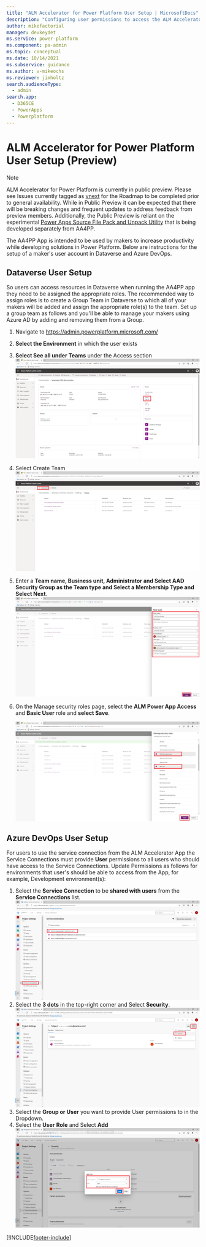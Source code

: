 ```yaml
---
title: "ALM Accelerator for Power Platform User Setup | MicrosoftDocs"
description: "Configuring user permissions to access the ALM Accelerator for Power Platform App and Pipelines."
author: mikefactorial
manager: devkeydet
ms.service: power-platform
ms.component: pa-admin
ms.topic: conceptual
ms.date: 10/14/2021
ms.subservice: guidance
ms.author: v-mikeochs
ms.reviewer: jimholtz
search.audienceType: 
  - admin
search.app: 
  - D365CE
  - PowerApps
  - Powerplatform
---
```

# ALM Accelerator for Power Platform User Setup (Preview)

> [!NOTE]
> ALM Accelerator for Power Platform is currently in public preview. Please see Issues currently tagged as [vnext](https://github.com/microsoft/coe-starter-kit/issues?q=is%3Aopen+is%3Aissue+label%3Aalm-accelerator+label%3Avnext) for the Roadmap to be completed prior to general availability. While in Public Preview it can be expected that there will be breaking changes and frequent updates to address feedback from preview members. Additionally, the Public Preview is reliant on the experimental [Power Apps Source File Pack and Unpack Utility](https://github.com/microsoft/PowerApps-Language-Tooling) that is being developed separately from AA4PP.

The AA4PP App is intended to be used by makers to increase productivity while developing solutions in Power Platform. Below are instructions for the setup of a maker's user account in Dataverse and Azure DevOps.

## Dataverse User Setup

So users can access resources in Dataverse when running the AA4PP app they need to be assigned the appropriate roles. The recommended way to assign roles is to create a Group Team in Dataverse to which all of your makers will be added and assign the appropriate role(s) to the team. Set up a group team as follows and you'll be able to manage your makers using Azure AD by adding and removing them from a Group.

1. Navigate to <https://admin.powerplatform.microsoft.com/>
1. **Select the Environment** in which the user exists
1. **Select See all under Teams** under the Access section
   ![Select See all under Teams](media/setup-almacceleratorpowerplatform-users/image-20210709143811208.png)
1. Select Create Team
   ![Select Create Team](media/setup-almacceleratorpowerplatform-users/image-20210709144020206.png)
1. Enter a **Team name, Business unit, Administrator and Select AAD Security Group as the Team type and Select a Membership Type and Select Next**.
   ![Enter New Teams Details](media/setup-almacceleratorpowerplatform-users/image-20210709145337373.png)
1. On the Manage security roles page, select the **ALM Power App Access** and **Basic User** role and **select Save**.

   ![Manage Security Roles](media/setup-almacceleratorpowerplatform-users/image-20210709150149120.png)

## Azure DevOps User Setup

For users to use the service connection from the ALM Accelerator App the Service Connections must provide **User** permissions to all users who should have access to the Service Connections. Update Permissions as follows for environments that user's should be able to access from the App, for example, Development environment(s):

1. Select the **Service Connection** to be **shared with users** from the **Service Connections** list.
   ![Select the Service Connection](media/almacceleratorpowerplatform-components/image-20210401084558807.png)
1. Select the **3 dots** in the top-right corner and Select **Security**.
   ![Select Security](media/almacceleratorpowerplatform-components/image-20210401084807231.png)
1. Select the **Group or User** you want to provide User permissions to in the Dropdown.
1. Select the **User** **Role** and Select **Add**
   ![Select the Group, User and Role](media/setup-almacceleratorpowerplatform/SetServiceConnectionPermissions.png)

[!INCLUDE[footer-include](../../includes/footer-banner.md)]
